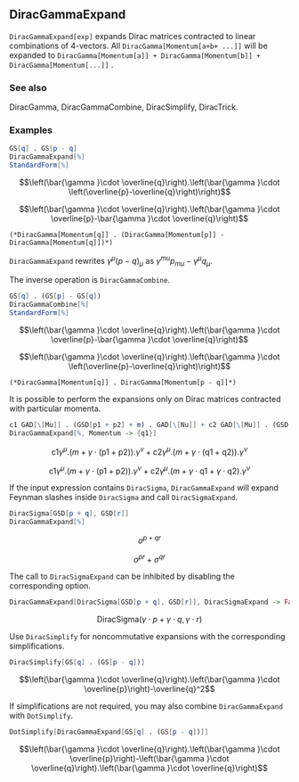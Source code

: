 ##  DiracGammaExpand 

`DiracGammaExpand[exp]` expands Dirac matrices contracted to linear combinations of $4$-vectors. All `DiracGamma[Momentum[a+b+ ...]]` will be expanded to `DiracGamma[Momentum[a]] + DiracGamma[Momentum[b]] + DiracGamma[Momentum[...]]` .

###  See also 

DiracGamma, DiracGammaCombine, DiracSimplify, DiracTrick.

###  Examples 

```mathematica
GS[q] . GS[p - q]
DiracGammaExpand[%]
StandardForm[%]
```

$$\left(\bar{\gamma }\cdot \overline{q}\right).\left(\bar{\gamma }\cdot \left(\overline{p}-\overline{q}\right)\right)$$

$$\left(\bar{\gamma }\cdot \overline{q}\right).\left(\bar{\gamma }\cdot \overline{p}-\bar{\gamma }\cdot \overline{q}\right)$$

```
(*DiracGamma[Momentum[q]] . (DiracGamma[Momentum[p]] - DiracGamma[Momentum[q]])*)
```

`DiracGammaExpand` rewrites $\gamma^{\mu } (p-q)_{\mu }$ as $\gamma^{mu } p_{mu } - \gamma^{\mu } q_{\mu }$.

The inverse operation is `DiracGammaCombine`.

```mathematica
GS[q] . (GS[p] - GS[q])
DiracGammaCombine[%]
StandardForm[%]
```

$$\left(\bar{\gamma }\cdot \overline{q}\right).\left(\bar{\gamma }\cdot \overline{p}-\bar{\gamma }\cdot \overline{q}\right)$$

$$\left(\bar{\gamma }\cdot \overline{q}\right).\left(\bar{\gamma }\cdot \left(\overline{p}-\overline{q}\right)\right)$$

```
(*DiracGamma[Momentum[q]] . DiracGamma[Momentum[p - q]]*)
```

It is possible to perform the expansions only on Dirac matrices contracted with particular momenta.

```mathematica
c1 GAD[\[Mu]] . (GSD[p1 + p2] + m) . GAD[\[Nu]] + c2 GAD[\[Mu]] . (GSD[q1 + q2] + m) . GAD[\[Nu]]
DiracGammaExpand[%, Momentum -> {q1}]
```

$$\text{c1} \gamma ^{\mu }.(m+\gamma \cdot (\text{p1}+\text{p2})).\gamma ^{\nu }+\text{c2} \gamma ^{\mu }.(m+\gamma \cdot (\text{q1}+\text{q2})).\gamma ^{\nu }$$

$$\text{c1} \gamma ^{\mu }.(m+\gamma \cdot (\text{p1}+\text{p2})).\gamma ^{\nu }+\text{c2} \gamma ^{\mu }.(m+\gamma \cdot \text{q1}+\gamma \cdot \text{q2}).\gamma ^{\nu }$$

If the input expression contains `DiracSigma`,  `DiracGammaExpand` will expand Feynman slashes inside `DiracSigma` and call `DiracSigmaExpand`.

```mathematica
DiracSigma[GSD[p + q], GSD[r]]
DiracGammaExpand[%]
```

$$\sigma ^{p+qr}$$

$$\sigma ^{pr}+\sigma ^{qr}$$

The call to `DiracSigmaExpand` can be inhibited by disabling the corresponding option.

```mathematica
DiracGammaExpand[DiracSigma[GSD[p + q], GSD[r]], DiracSigmaExpand -> False]
```

$$\text{DiracSigma}(\gamma \cdot p+\gamma \cdot q,\gamma \cdot r)$$

Use `DiracSimplify` for noncommutative expansions with the corresponding simplifications.

```mathematica
DiracSimplify[GS[q] . (GS[p - q])]
```

$$\left(\bar{\gamma }\cdot \overline{q}\right).\left(\bar{\gamma }\cdot \overline{p}\right)-\overline{q}^2$$

If simplifications are not required, you may also combine `DiracGammaExpand` with `DotSimplify`.

```mathematica
DotSimplify[DiracGammaExpand[GS[q] . (GS[p - q])]]
```

$$\left(\bar{\gamma }\cdot \overline{q}\right).\left(\bar{\gamma }\cdot \overline{p}\right)-\left(\bar{\gamma }\cdot \overline{q}\right).\left(\bar{\gamma }\cdot \overline{q}\right)$$